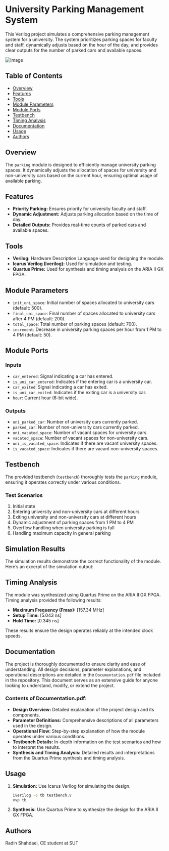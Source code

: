 # University Parking Management System

This Verilog project simulates a comprehensive parking management system for a university. The system prioritizes parking spaces for faculty and staff, dynamically adjusts based on the hour of the day, and provides clear outputs for the number of parked cars and available spaces.

![image](https://github.com/radinshahdaei/Parking-Verilog/assets/115386798/de932ac1-aafa-452f-9ea8-9a306a0e27b4)

## Table of Contents
- [Overview](#overview)
- [Features](#features)
- [Tools](#tools)
- [Module Parameters](#module-parameters)
- [Module Ports](#module-ports)
- [Testbench](#testbench)
- [Timing Analysis](#timing-analysis)
- [Documentation](#documentation)
- [Usage](#usage)
- [Authors](#authors)

## Overview
The `parking` module is designed to efficiently manage university parking spaces. It dynamically adjusts the allocation of spaces for university and non-university cars based on the current hour, ensuring optimal usage of available parking.

## Features
- **Priority Parking:** Ensures priority for university faculty and staff.
- **Dynamic Adjustment:** Adjusts parking allocation based on the time of day.
- **Detailed Outputs:** Provides real-time counts of parked cars and available spaces.

## Tools
- **Verilog:** Hardware Description Language used for designing the module.
- **Icarus Verilog (Iverilog):** Used for simulation and testing.
- **Quartus Prime:** Used for synthesis and timing analysis on the ARIA II GX FPGA.

## Module Parameters
- `init_uni_space`: Initial number of spaces allocated to university cars (default: 500).
- `final_uni_space`: Final number of spaces allocated to university cars after 4 PM (default: 200).
- `total_space`: Total number of parking spaces (default: 700).
- `increment`: Decrease in university parking spaces per hour from 1 PM to 4 PM (default: 50).

## Module Ports
### Inputs
- `car_entered`: Signal indicating a car has entered.
- `is_uni_car_entered`: Indicates if the entering car is a university car.
- `car_exited`: Signal indicating a car has exited.
- `is_uni_car_exited`: Indicates if the exiting car is a university car.
- `hour`: Current hour (6-bit wide).

### Outputs
- `uni_parked_car`: Number of university cars currently parked.
- `parked_car`: Number of non-university cars currently parked.
- `uni_vacated_space`: Number of vacant spaces for university cars.
- `vacated_space`: Number of vacant spaces for non-university cars.
- `uni_is_vacated_space`: Indicates if there are vacant university spaces.
- `is_vacated_space`: Indicates if there are vacant non-university spaces.

## Testbench
The provided testbench (`testbench`) thoroughly tests the `parking` module, ensuring it operates correctly under various conditions.

### Test Scenarios
1. Initial state
2. Entering university and non-university cars at different hours
3. Exiting university and non-university cars at different hours
4. Dynamic adjustment of parking spaces from 1 PM to 4 PM
5. Overflow handling when university parking is full
6. Handling maximum capacity in general parking

## Simulation Results
The simulation results demonstrate the correct functionality of the module. Here’s an excerpt of the simulation output:

## Timing Analysis
The module was synthesized using Quartus Prime on the ARIA II GX FPGA. Timing analysis provided the following results:

- **Maximum Frequency (Fmax):** [157.34 MHz]
- **Setup Time:** [5.043 ns]
- **Hold Time:** [0.345 ns]

These results ensure the design operates reliably at the intended clock speeds.

## Documentation
The project is thoroughly documented to ensure clarity and ease of understanding. All design decisions, parameter explanations, and operational descriptions are detailed in the `Documentation.pdf` file included in the repository. This document serves as an extensive guide for anyone looking to understand, modify, or extend the project.

### Contents of Documentation.pdf:
- **Design Overview:** Detailed explanation of the project design and its components.
- **Parameter Definitions:** Comprehensive descriptions of all parameters used in the design.
- **Operational Flow:** Step-by-step explanation of how the module operates under various conditions.
- **Testbench Details:** In-depth information on the test scenarios and how to interpret the results.
- **Synthesis and Timing Analysis:** Detailed results and interpretations from the Quartus Prime synthesis and timing analysis.

## Usage
1. **Simulation:** Use Icarus Verilog for simulating the design.
   ```sh
   iverilog -o tb testbench.v
   vvp tb

2. **Synthesis:** Use Quartus Prime to synthesize the design for the ARIA II GX FPGA.

## Authors

Radin Shahdaei, CE student at SUT
